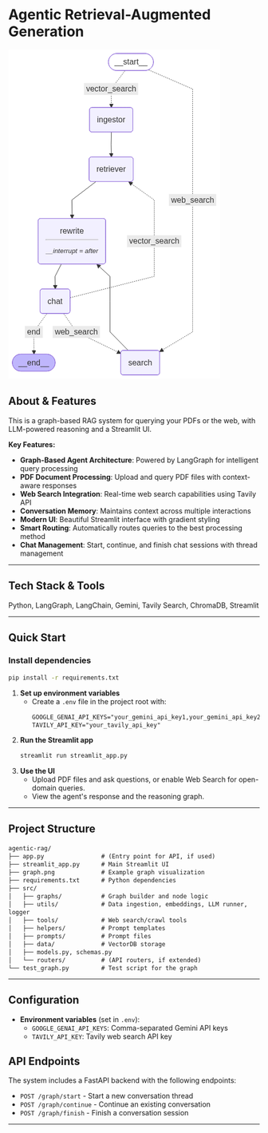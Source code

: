 # Agentic Retrieval-Augmented Generation

![Agentic RAG Flow](graph.png)

## About & Features

This is a graph-based RAG system for querying your PDFs or the web, with LLM-powered reasoning and a Streamlit UI.

**Key Features:**
- **Graph-Based Agent Architecture**: Powered by LangGraph for intelligent query processing
- **PDF Document Processing**: Upload and query PDF files with context-aware responses
- **Web Search Integration**: Real-time web search capabilities using Tavily API
- **Conversation Memory**: Maintains context across multiple interactions
- **Modern UI**: Beautiful Streamlit interface with gradient styling
- **Smart Routing**: Automatically routes queries to the best processing method
- **Chat Management**: Start, continue, and finish chat sessions with thread management

---

## Tech Stack & Tools

Python, LangGraph, LangChain, Gemini, Tavily Search, ChromaDB, Streamlit

---

## Quick Start

### Install dependencies
```bash
pip install -r requirements.txt
```

1. **Set up environment variables**
   - Create a `.env` file in the project root with:
     ```env
     GOOGLE_GENAI_API_KEYS="your_gemini_api_key1,your_gemini_api_key2"
     TAVILY_API_KEY="your_tavily_api_key"
     ```
2. **Run the Streamlit app**
   ```bash
   streamlit run streamlit_app.py
   ```
3. **Use the UI**
   - Upload PDF files and ask questions, or enable Web Search for open-domain queries.
   - View the agent's response and the reasoning graph.

---

## Project Structure

```
agentic-rag/
├── app.py                # (Entry point for API, if used)
├── streamlit_app.py      # Main Streamlit UI
├── graph.png             # Example graph visualization
├── requirements.txt      # Python dependencies
├── src/
│   ├── graphs/           # Graph builder and node logic
│   ├── utils/            # Data ingestion, embeddings, LLM runner, logger
│   ├── tools/            # Web search/crawl tools
│   ├── helpers/          # Prompt templates
│   ├── prompts/          # Prompt files
│   ├── data/             # VectorDB storage
│   ├── models.py, schemas.py
│   └── routers/          # (API routers, if extended)
└── test_graph.py         # Test script for the graph
```

---

## Configuration

- **Environment variables** (set in `.env`):
  - `GOOGLE_GENAI_API_KEYS`: Comma-separated Gemini API keys
  - `TAVILY_API_KEY`: Tavily web search API key

## API Endpoints

The system includes a FastAPI backend with the following endpoints:
- `POST /graph/start` - Start a new conversation thread
- `POST /graph/continue` - Continue an existing conversation
- `POST /graph/finish` - Finish a conversation session

---